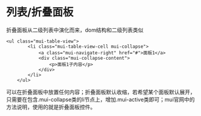 # 列表/折叠面板

折叠面板从二级列表中演化而来，dom结构和二级列表类似
```
<ul class="mui-table-view"> 
        <li class="mui-table-view-cell mui-collapse">
            <a class="mui-navigate-right" href="#">面板1</a>
            <div class="mui-collapse-content">
                <p>面板1子内容</p>
            </div>
        </li>
    </ul>
```
可以在折叠面板中放置任何内容；折叠面板默认收缩，若希望某个面板默认展开，只需要在包含.mui-collapse类的li节点上，增加.mui-active类即可；mui官网中的方法说明，使用的就是折叠面板控件。